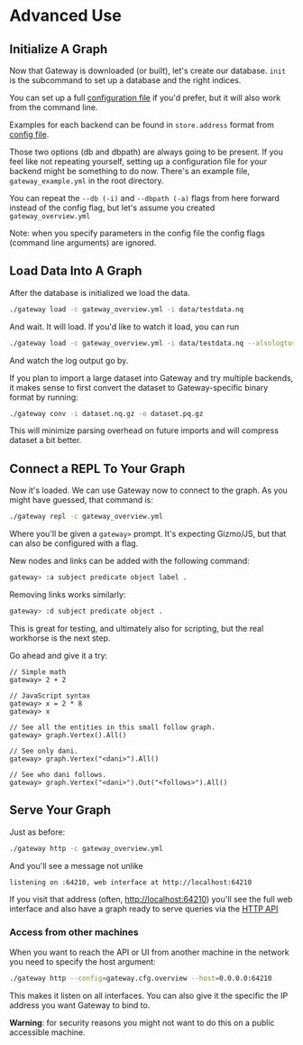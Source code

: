 # Advanced Use

## Initialize A Graph

Now that Gateway is downloaded \(or built\), let's create our database. `init` is the subcommand to set up a database and the right indices.

You can set up a full [configuration file](../configuration.md) if you'd prefer, but it will also work from the command line.

Examples for each backend can be found in `store.address` format from [config file](../configuration.md).

Those two options \(db and dbpath\) are always going to be present. If you feel like not repeating yourself, setting up a configuration file for your backend might be something to do now. There's an example file, `gateway_example.yml` in the root directory.

You can repeat the `--db (-i)` and `--dbpath (-a)` flags from here forward instead of the config flag, but let's assume you created `gateway_overview.yml`

Note: when you specify parameters in the config file the config flags \(command line arguments\) are ignored.

## Load Data Into A Graph

After the database is initialized we load the data.

```bash
./gateway load -c gateway_overview.yml -i data/testdata.nq
```

And wait. It will load. If you'd like to watch it load, you can run

```bash
./gateway load -c gateway_overview.yml -i data/testdata.nq --alsologtostderr=true
```

And watch the log output go by.

If you plan to import a large dataset into Gateway and try multiple backends, it makes sense to first convert the dataset to Gateway-specific binary format by running:

```bash
./gateway conv -i dataset.nq.gz -o dataset.pq.gz
```

This will minimize parsing overhead on future imports and will compress dataset a bit better.

## Connect a REPL To Your Graph

Now it's loaded. We can use Gateway now to connect to the graph. As you might have guessed, that command is:

```bash
./gateway repl -c gateway_overview.yml
```

Where you'll be given a `gateway>` prompt. It's expecting Gizmo/JS, but that can also be configured with a flag.

New nodes and links can be added with the following command:

```bash
gateway> :a subject predicate object label .
```

Removing links works similarly:

```bash
gateway> :d subject predicate object .
```

This is great for testing, and ultimately also for scripting, but the real workhorse is the next step.

Go ahead and give it a try:

```text
// Simple math
gateway> 2 + 2

// JavaScript syntax
gateway> x = 2 * 8
gateway> x

// See all the entities in this small follow graph.
gateway> graph.Vertex().All()

// See only dani.
gateway> graph.Vertex("<dani>").All()

// See who dani follows.
gateway> graph.Vertex("<dani>").Out("<follows>").All()
```

## Serve Your Graph

Just as before:

```bash
./gateway http -c gateway_overview.yml
```

And you'll see a message not unlike

```bash
listening on :64210, web interface at http://localhost:64210
```

If you visit that address \(often, [http://localhost:64210](http://localhost:64210)\) you'll see the full web interface and also have a graph ready to serve queries via the [HTTP API](http.md)

### Access from other machines

When you want to reach the API or UI from another machine in the network you need to specify the host argument:

```bash
./gateway http --config=gateway.cfg.overview --host=0.0.0.0:64210
```

This makes it listen on all interfaces. You can also give it the specific the IP address you want Gateway to bind to.

**Warning**: for security reasons you might not want to do this on a public accessible machine.

